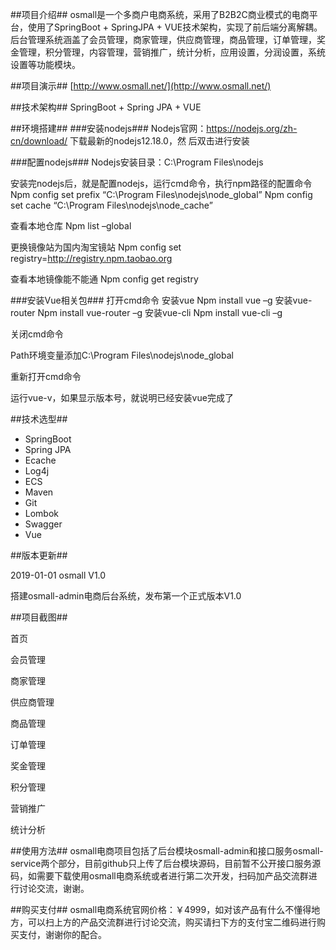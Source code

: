 
##项目介绍##
osmall是一个多商户电商系统，采用了B2B2C商业模式的电商平台，使用了SpringBoot + SpringJPA + VUE技术架构，实现了前后端分离解耦。后台管理系统涵盖了会员管理，商家管理，供应商管理，商品管理，订单管理，奖金管理，积分管理，内容管理，营销推广，统计分析，应用设置，分润设置，系统设置等功能模块。

##项目演示##
[http://www.osmall.net/](http://www.osmall.net/)


##技术架构##
SpringBoot + Spring JPA + VUE 


##环境搭建##
###安装nodejs###
Nodejs官网：https://nodejs.org/zh-cn/download/ 下载最新的nodejs12.18.0，然
后双击进行安装

###配置nodejs###
Nodejs安装目录：C:\Program Files\nodejs

安装完nodejs后，就是配置nodejs，运行cmd命令，执行npm路径的配置命令
Npm config set prefix “C:\Program Files\nodejs\node_global”
Npm config set cache “C:\Program Files\nodejs\node_cache”

查看本地仓库
Npm list –global

更换镜像站为国内淘宝镜站
Npm config set registry=http://registry.npm.taobao.org

查看本地镜像能不能通
Npm config get registry

###安装Vue相关包###
打开cmd命令
安装vue
Npm install vue –g 
安装vue-router
Npm install vue-router –g
安装vue-cli
Npm install vue-cli –g

关闭cmd命令

Path环境变量添加C:\Program Files\nodejs\node_global

重新打开cmd命令

运行vue-v，如果显示版本号，就说明已经安装vue完成了


##技术选型##

- SpringBoot 	
- Spring JPA 	
- Ecache	    
- Log4j	        
- ECS	        
- Maven	        
- Git	        
- Lombok	    
- Swagger	    
- Vue	        

##版本更新##

2019-01-01  osmall V1.0

搭建osmall-admin电商后台系统，发布第一个正式版本V1.0


##项目截图##

首页


会员管理


商家管理


供应商管理


商品管理


订单管理


奖金管理


积分管理


营销推广


统计分析


##使用方法##
osmall电商项目包括了后台模块osmall-admin和接口服务osmall-service两个部分，目前github只上传了后台模块源码，目前暂不公开接口服务源码，如需要下载使用osmall电商系统或者进行第二次开发，扫码加产品交流群进行讨论交流，谢谢。


##购买支付##
osmall电商系统官网价格：￥4999，如对该产品有什么不懂得地方，可以扫上方的产品交流群进行讨论交流，购买请扫下方的支付宝二维码进行购买支付，谢谢你的配合。




